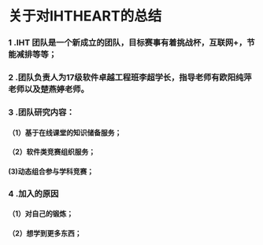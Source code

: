 # 关于对IHTHEART的总结
### 1 .**IHT** 团队是一个新成立的团队，目标赛事有着挑战杯，互联网+，节能减排等等；
### 2 .团队负责人为17级软件卓越工程班李超学长，指导老师有欧阳纯萍老师以及楚燕婷老师。
### 3 .团队研究内容：
#### （1）基于在线课堂的知识储备服务；
#### （2）软件类竞赛组织服务；
####  (3)动态组合参与学科竞赛；
### 4 .加入的原因
#### （1）对自己的锻炼；
#### （2）想学到更多东西；